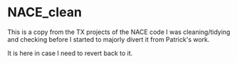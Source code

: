 # NACE_clean

This is a copy from the TX projects of the NACE code I was cleaning/tidying and checking before I started to  majorly divert it from Patrick's work.

It is here in case I need to revert back to it.

